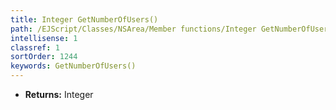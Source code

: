 ```yaml
---
title: Integer GetNumberOfUsers()
path: /EJScript/Classes/NSArea/Member functions/Integer GetNumberOfUsers()
intellisense: 1
classref: 1
sortOrder: 1244
keywords: GetNumberOfUsers()
---
```



* **Returns:** Integer


